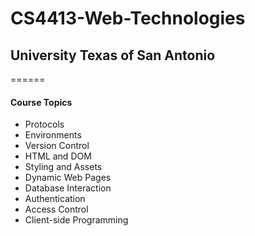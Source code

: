 # CS4413-Web-Technologies
## University Texas of San Antonio 
======

#### **Course Topics**
* Protocols
* Environments
* Version Control
* HTML and DOM
* Styling and Assets
* Dynamic Web Pages
* Database Interaction
* Authentication
* Access Control
* Client-side Programming

